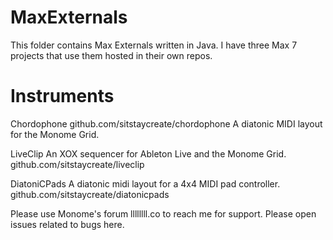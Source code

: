 # MaxExternals
This folder contains Max Externals written in Java. I have three Max 7 projects that use them hosted in their own repos.

# Instruments
Chordophone
github.com/sitstaycreate/chordophone
A diatonic MIDI layout for the Monome Grid.

LiveClip
An XOX sequencer for Ableton Live and the Monome Grid.
github.com/sitstaycreate/liveclip

DiatoniCPads
A diatonic midi layout for a 4x4 MIDI pad controller.
github.com/sitstaycreate/diatonicpads

Please use Monome's forum llllllll.co to reach me for support.
Please open issues related to bugs here.
